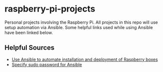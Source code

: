 # raspberry-pi-projects

Personal projects involving the Raspberry Pi. All projects in this repo will use setup automation via Ansible. Some helpful links used while using Ansible have been linked below.

## Helpful Sources

- [Use Ansible to automate installation and deployment of Raspberry boxes](https://robertopozzi.medium.com/use-ansible-to-automate-installation-and-deployment-of-raspberry-boxes-cfe04ac10ce6)
- [Specify sudo password for Ansible](https://medium.com/@haroldfinch01/specify-sudo-password-for-ansible-1150e8bb19d7)
